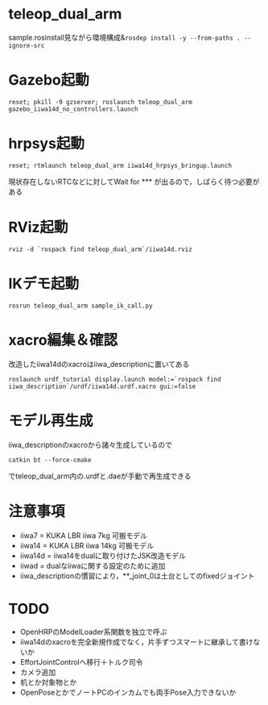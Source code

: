 # teleop_dual_arm

sample.rosinstall見ながら環境構成&`rosdep install -y --from-paths . --ignore-src`

# Gazebo起動
```
reset; pkill -9 gzserver; roslaunch teleop_dual_arm gazebo_iiwa14d_no_controllers.launch
```

# hrpsys起動
```
reset; rtmlaunch teleop_dual_arm iiwa14d_hrpsys_bringup.launch
```
現状存在しないRTCなどに対してWait for *** が出るので，しばらく待つ必要がある

# RViz起動
```
rviz -d `rospack find teleop_dual_arm`/iiwa14d.rviz
```

# IKデモ起動
```
rosrun teleop_dual_arm sample_ik_call.py
```

# xacro編集＆確認
改造したiiwa14dのxacroはiiwa_descriptionに置いてある
```
roslaunch urdf_tutorial display.launch model:=`rospack find iiwa_description`/urdf/iiwa14d.urdf.xacro gui:=false
```

# モデル再生成
iiwa_descriptionのxacroから諸々生成しているので
```
catkin bt --force-cmake
```
でteleop_dual_arm内の.urdfと.daeが手動で再生成できる

# 注意事項
- iiwa7   = KUKA LBR iiwa  7kg 可搬モデル
- iiwa14  = KUKA LBR iiwa 14kg 可搬モデル
- iiwa14d = iiwa14をdualに取り付けたJSK改造モデル
- iiwad   = dualなiiwaに関する設定のために追加
- iiwa_descriptionの慣習により，**_joint_0は土台としてのfixedジョイント

# TODO
- OpenHRPのModelLoader系関数を独立で呼ぶ
- iiwa14dのxacroを完全新規作成でなく，片手ずつスマートに継承して書けないか
- EffortJointControlへ移行＋トルク司令
- カメラ追加
- 机とか対象物とか
- OpenPoseとかでノートPCのインカムでも両手Pose入力できないか
